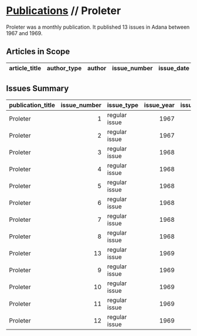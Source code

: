 # [Publications](firstlevel_publications.md) // Proleter

Proleter was a monthly publication. It published 13 issues in Adana between 1967 and 1969.

## Articles in Scope

| article_title   | author_type   | author   | issue_number   | issue_date   | pages   |
|-----------------|---------------|----------|----------------|--------------|---------|

## Issues Summary

| publication_title   |   issue_number | issue_type    |   issue_year |   issue_month |   issue_day |   printing_house_name |
|:--------------------|---------------:|:--------------|-------------:|--------------:|------------:|----------------------:|
| Proleter            |              1 | regular issue |         1967 |            11 |          15 |                   nan |
| Proleter            |              2 | regular issue |         1967 |            12 |          15 |                   nan |
| Proleter            |              3 | regular issue |         1968 |             1 |          15 |                   nan |
| Proleter            |              4 | regular issue |         1968 |             2 |          15 |                   nan |
| Proleter            |              5 | regular issue |         1968 |             3 |          15 |                   nan |
| Proleter            |              6 | regular issue |         1968 |             4 |          15 |                   nan |
| Proleter            |              7 | regular issue |         1968 |             5 |          15 |                   nan |
| Proleter            |              8 | regular issue |         1968 |           nan |         nan |                   nan |
| Proleter            |             13 | regular issue |         1969 |            10 |           9 |                   nan |
| Proleter            |              9 | regular issue |         1969 |             5 |          10 |                   nan |
| Proleter            |             10 | regular issue |         1969 |             6 |          15 |                   nan |
| Proleter            |             11 | regular issue |         1969 |             7 |          20 |                   nan |
| Proleter            |             12 | regular issue |         1969 |           nan |         nan |                   nan |